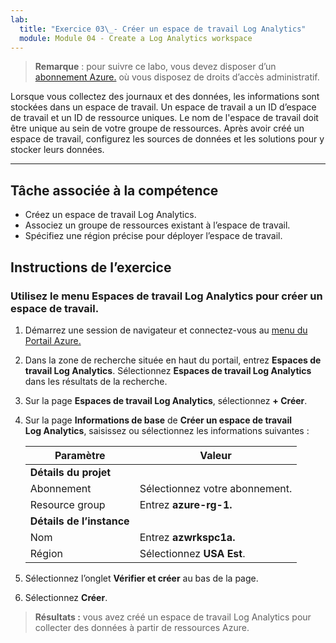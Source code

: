```yaml
---
lab:
  title: "Exercice 03\_- Créer un espace de travail Log Analytics"
  module: Module 04 - Create a Log Analytics workspace
---
```



>**Remarque** : pour suivre ce labo, vous devez disposer d’un [abonnement Azure.](https://azure.microsoft.com/en-us/free/?azure-portal=true) où vous disposez de droits d’accès administratif. 


Lorsque vous collectez des journaux et des données, les informations sont stockées dans un espace de travail. Un espace de travail a un ID d’espace de travail et un ID de ressource uniques. Le nom de l'espace de travail doit être unique au sein de votre groupe de ressources. Après avoir créé un espace de travail, configurez les sources de données et les solutions pour y stocker leurs données. 

---

## Tâche associée à la compétence

- Créez un espace de travail Log Analytics.
- Associez un groupe de ressources existant à l’espace de travail.
- Spécifiez une région précise pour déployer l’espace de travail.

## Instructions de l’exercice 

### Utilisez le menu Espaces de travail Log Analytics pour créer un espace de travail.

1. Démarrez une session de navigateur et connectez-vous au [menu du Portail Azure.](https://portal.azure.com/)
   
2. Dans la zone de recherche située en haut du portail, entrez **Espaces de travail Log Analytics**. Sélectionnez **Espaces de travail Log Analytics** dans les résultats de la recherche.

3. Sur la page **Espaces de travail Log Analytics**, sélectionnez **+ Créer**.

4. Sur la page **Informations de base** de **Créer un espace de travail Log Analytics**, saisissez ou sélectionnez les informations suivantes :
   
   |Paramètre|Valeur|
   |---|---|
   |**Détails du projet**|
   |Abonnement|Sélectionnez votre abonnement.|
   |Resource group|Entrez **azure-rg-1.**|
   |**Détails de l’instance**|
   |Nom|Entrez **azwrkspc1a.**|
   |Région|Sélectionnez **USA Est**.|

5. Sélectionnez l’onglet **Vérifier et créer** au bas de la page.
  
6. Sélectionnez **Créer**.

> **Résultats :** vous avez créé un espace de travail Log Analytics pour collecter des données à partir de ressources Azure.
